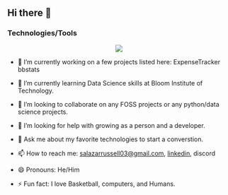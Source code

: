 ## Hi there 👋

### Technologies/Tools
<p align="center">
  <a href="https://skillicons.dev">
    <img src="https://skillicons.dev/icons?i=py,sklearn,flask,django,postgres,sqlite,tensorflow,git,github,apple,neovim,obsidian,discord,docker" />
  </a>
</p>


- 🔭 I’m currently working on a few projects listed here:
	ExpenseTracker
    	bbstats

- 🌱 I’m currently learning Data Science skills at Bloom Institute of Technology.

- 👯 I’m looking to collaborate on any FOSS projects or any python/data science projects.

- 🤔 I’m looking for help with growing as a person and a developer.

- 💬 Ask me about my favorite technologies to start a converstion.

- 📫 How to reach me: salazarrussell03@gmail.com, [linkedin](https://www.linkedin.com/in/russell-salazar/), discord

- 😄 Pronouns: He/Him

- ⚡ Fun fact: I love Basketball, computers, and Humans.

